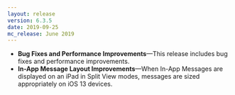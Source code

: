 ```yaml
---
layout: release
version: 6.3.5
date: 2019-09-25
mc_release: June 2019
---
```

* **Bug Fixes and Performance Improvements**—This release includes bug fixes and performance improvements.
* **In-App Message Layout Improvements**—When In-App Messages are displayed on an iPad in Split View modes, messages are sized appropriately on iOS 13 devices.
